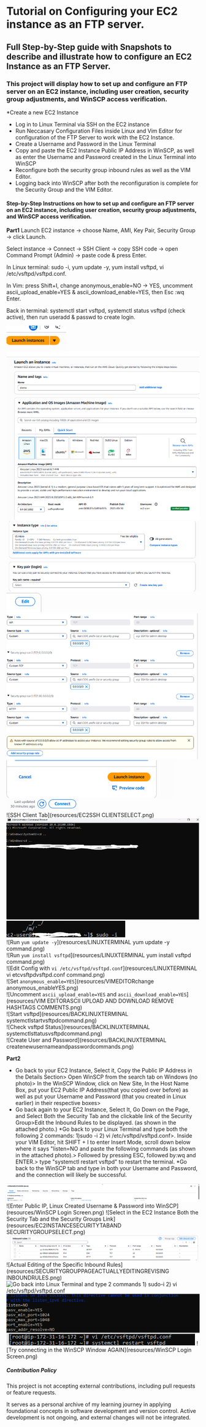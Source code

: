 # Tutorial on Configuring your EC2 instance as an FTP server. 

## Full Step-by-Step guide with Snapshots to describe and illustrate how to configure an EC2 Instance as an FTP Server.

### **This project will display how to set up and configure an FTP server on an EC2 instance, including user creation, security group adjustments, and WinSCP access verification.**

*Create a new EC2 Instance 
* Log in to Linux Terminal via SSH on the EC2 instance
* Run Neccasary Configuration Files inside Linux and Vim Editor for configuration of the FTP Server to work with the EC2 Instance.
* Create a Username and Password in the Linux Terminal 
* Copy and paste the EC2 Instance Public IP Address in WinSCP, as well as enter the Username and Password created in the Linux Terminal into WinSCP
* Reconfigure both the security group inbound rules as well as the VIM Editor.
* Logging back into WinSCP after both the reconfiguration is complete for the Security Group and the VIM Editor.


#### Step-by-Step Instructions on how to set up and configure an FTP server on an EC2 instance, including user creation, security group adjustments, and WinSCP access verification.

**Part1**
Launch EC2 instance → choose Name, AMI, Key Pair, Security Group → click Launch.

Select instance → Connect → SSH Client → copy SSH code → open Command Prompt (Admin) → paste code & press Enter.

In Linux terminal: sudo -i, yum update -y, yum install vsftpd, vi /etc/vsftpd/vsftpd.conf.

In Vim: press Shift+I, change anonymous_enable=NO → YES, uncomment ascii_upload_enable=YES & ascii_download_enable=YES, then Esc :wq Enter.

Back in terminal: systemctl start vsftpd, systemctl status vsftpd (check active), then run useradd <username> & passwd <username> to create login.

![Launch EC2 Instance](resources/EC2LAUNCHINSTANCE.png)  
![Name and Select AMI](resources/EC2NAMEINSTANCEANDSELECTAMI.png)  
![Choose Instance Type and Key Pair](resources/EC2NEWINSTANCETYPEANDKEYPAIR.png)  
![Edit Security Group](resources/EC2EDITBUTTONFORSECURITYGROUP.png)  
![Initial Security Group Rules](resources/EC2INTIALSECURITYGROUPRULES.png)  
![Launch Setup (Bottom of Page)](resources/EC2ENDINGLAUNCHINSTANCEBUTTONSELECT.png)  
![Connect to Instance](resources/EC2CONNECTBUTTON.png)  
![SSH Client Tab](resources/EC2SSH CLIENTSELECT.png)  
![SSH via Command Prompt](resources/EC2RELATEDPASTESSSHINSTANCEINTOCOMMANDPROMPT.png)  
![Run `sudo -i`](resources/LINUXTERMINALsudo-icommand.png)  
![Run `yum update -y`](resources/LINUXTERMINAL yum update -y command.png)  
![Run `yum install vsftpd`](resources/LINUXTERMINAL yum install vsftpd command.png)  
![Edit Config with `vi /etc/vsftpd/vsftpd.conf`](resources/LINUXTERMINAL vi etcvsftpdvsftpd.conf command.png)  
![Set `anonymous_enable=YES`](resources/VIMEDITORchange anonymous_enableYES.png)  
![Uncomment `ascii_upload_enable=YES` and `ascii_download_enable=YES`](resources/VIM EDITORASCII UPLOAD AND DOWNLOAD REMOVE HASHTAGS COMMENTS.png)  
![Start vsftpd](resources/BACKLINUXTERMINAL systemctlstartvsftpdcommand.png)  
![Check vsftpd Status](resources/BACKLINUXTERMINAL systemctlsttatusvsftpdcommand.png)  
![Create User and Password](resources/BACKLINUXTERMINAL createnewusernameandpasswordcommands.png)  





**Part2**

* Go back to your EC2 Instance, Select it, Copy the Public IP Address in the Details Section> Open WinSCP from the search tab on Windows (no photo)> In the WinSCP Window, click on New Site, In the Host Name Box, put your EC2 Public IP Address(that you copied over before) as well as put your Username and Password (that you created in Linux earlier) in their respective boxes>  
* Go back again to your EC2 Instance, Select It, Go Down on the Page, and Select Both the Security Tab and the clickable link of the Security Group>Edit the Inbound Rules to be displayed. (as shown in the attached photo.)
*Go back to your Linux Terminal and type both the following 2 commands: 1)sudo -i 2) vi /etc/vsftpd/vsftpd.conf>. Inside your VIM Editor, hit SHIFT + I to enter Insert Mode, scroll down below where it says "listen=NO and paste the following commands (as shown in the attached photo).> Followed by pressing ESC, followed by:wq and ENTER.> type "systemctl restart vsftpd" to restart the terminal.
*Go back to the WinSCP tab and type in both your Username and Password, and the connection will likely be successful. 

![Select PublicIP Address from EC2 Instance](resources/EC2INSTANCESELECTPUBLICIPADDRESS.png)
![Enter Public IP, Linux Created Username & Password into WinSCP](resources/WinSCP Login Screen.png)
![Select in the EC2 Instance Both the Security Tab and the Security Groups Link](resources/EC2INSTANCESECURITYTABAND SECURITYGROUPSELECT.png)
![Select Edit Inbound Rules from Security Groups Page](resources/SECURITYGROUPPAGESELECTEDITINBOUNDRULES.png)
![Actual Editing of the Specific Inbound Rules](resources/SECURITYGROUPPAGEACTUALLYEDITINGREVISING INBOUNDRULES.png)
![Go back into Linux Terminal and type 2 commands 1) sudo-i 2) vi /etc/vsftpd/vsftpd.conf](resources/photo2.png)
![Back inside VIM Editor, paste this command under listen=NO ](resources/BACKINVIMEDITORCOMMANDSTOPASTE.png)
![Write the restart command complete configuration.](resources/BACKINLINUXTERMINALwriterestartcommand.png)
![Try connecting in the WinSCP Window AGAIN](resources/WinSCP Login Screen.png)




##### Contribution Policy

This project is not accepting external contributions, including pull requests or feature requests.

It serves as a personal archive of my learning journey in applying foundational concepts in software development and version control. Active development is not ongoing, and external changes will not be integrated.
